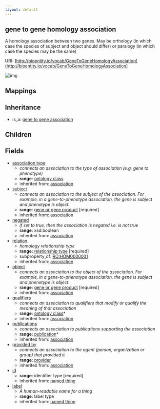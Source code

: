 ```yaml
---
layout: default
---
```


## gene to gene homology association


A homology association between two genes. May be orthology (in which case the species of subject and object should differ) or paralogy (in which case the species may be the same)

URI: [http://bioentity.io/vocab/GeneToGeneHomologyAssociation](http://bioentity.io/vocab/GeneToGeneHomologyAssociation)


![img](http://yuml.me/diagram/nofunky/class/%5Bgene%20to%20gene%20association%5D%5E-%5Bgene%20to%20gene%20homology%20association%5D%2C%20%5Bgene%20to%20gene%20homology%20association%5D-association%20type%20%3E%5Bontology%20class%5D%2C%20%5Bgene%20to%20gene%20homology%20association%5D-subject%20%3E%5Bgene%20or%20gene%20product%5D%2C%20%5Bgenomic%20entity%5D%5E-%5Bgene%20or%20gene%20product%5D%2C%20%5Bgene%20or%20gene%20product%5D-in%20taxon%20%3E%5Borganism%20taxon%5D%2C%20%5Bontology%20class%5D%5E-%5Borganism%20taxon%5D%2C%20%5Bgene%20to%20gene%20homology%20association%5D-relation%20%3E%5Brelationship%20type%5D%2C%20%5Bgene%20to%20gene%20homology%20association%5D-object%20%3E%5Bgene%20or%20gene%20product%5D%2C%20%5Bgene%20to%20gene%20homology%20association%5D-qualifiers%20%3E%5Bontology%20class%5D%2C%20%5Bgene%20to%20gene%20homology%20association%5D-publications%20%3E%5Bpublication%5D%2C%20%5Binformation%20content%20entity%5D%5E-%5Bpublication%5D%2C%20%5Bgene%20to%20gene%20homology%20association%5D-provided%20by%20%3E%5Bprovider%5D%2C%20%5Badministrative%20entity%5D%5E-%5Bprovider%5D)
## Mappings


## Inheritance

 *  is_a: [gene to gene association](GeneToGeneAssociation.html)

## Children



## Fields

 * [association type](association_type.html)
    * _connects an association to the type of association (e.g. gene to phenotype)_
    * __range__: [ontology class](OntologyClass.html)
    * inherited from: [association](Association.html)
 * [subject](subject.html)
    * _connects an association to the subject of the association. For example, in a gene-to-phenotype association, the gene is subject and phenotype is object._
    * __range__: [gene or gene product](GeneOrGeneProduct.html) [required]
    * inherited from: [association](Association.html)
 * [negated](negated.html)
    * _if set to true, then the association is negated i.e. is not true_
    * __range__: xsd:boolean
    * inherited from: [association](Association.html)
 * [relation](relation.html)
    * _homology relationship type_
    * __range__: [relationship type](RelationshipType.html) [required]
    * subproperty_of: [RO:HOM0000001](http://purl.obolibrary.org/obo/RO_HOM0000001)
    * inherited from: [association](Association.html)
 * [object](object.html)
    * _connects an association to the object of the association. For example, in a gene-to-phenotype association, the gene is subject and phenotype is object._
    * __range__: [gene or gene product](GeneOrGeneProduct.html) [required]
    * inherited from: [association](Association.html)
 * [qualifiers](qualifiers.html)
    * _connects an association to qualifiers that modify or qualify the meaning of that association_
    * __range__: [ontology class](OntologyClass.html)*
    * inherited from: [association](Association.html)
 * [publications](publications.html)
    * _connects an association to publications supporting the association_
    * __range__: [publication](Publication.html)*
    * inherited from: [association](Association.html)
 * [provided by](provided_by.html)
    * _connects an association to the agent (person, organization or group) that provided it_
    * __range__: [provider](Provider.html)
    * inherited from: [association](Association.html)
 * [id](id.html)
    * __range__: identifier type [required]
    * inherited from: [named thing](NamedThing.html)
 * [label](label.html)
    * _A human-readable name for a thing_
    * __range__: label type
    * inherited from: [named thing](NamedThing.html)
